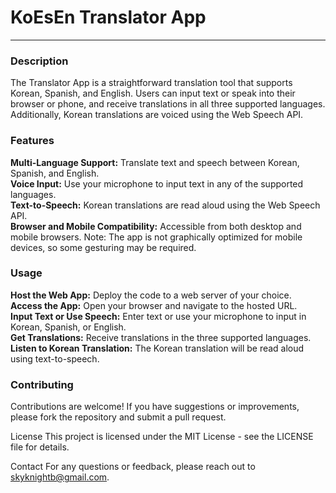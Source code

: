 # KoEsEn Translator App
***
### Description
The Translator App is a straightforward translation tool that supports Korean, Spanish, and English. Users can input text or speak into their browser or phone, and receive translations in all three supported languages. Additionally, Korean translations are voiced using the Web Speech API.

### Features
**Multi-Language Support:** Translate text and speech between Korean, Spanish, and English.<br/>
**Voice Input:** Use your microphone to input text in any of the supported languages.<br/>
**Text-to-Speech:** Korean translations are read aloud using the Web Speech API.<br/>
**Browser and Mobile Compatibility:** Accessible from both desktop and mobile browsers. Note: The app is not graphically optimized for mobile devices, so some gesturing may be required.<br/>

### Usage
**Host the Web App:** Deploy the code to a web server of your choice.<br/>
**Access the App:** Open your browser and navigate to the hosted URL.<br/>
**Input Text or Use Speech:** Enter text or use your microphone to input in Korean, Spanish, or English.<br/>
**Get Translations:** Receive translations in the three supported languages.<br/>
**Listen to Korean Translation:** The Korean translation will be read aloud using text-to-speech.<br/>

### Contributing
Contributions are welcome! If you have suggestions or improvements, please fork the repository and submit a pull request.

License
This project is licensed under the MIT License - see the LICENSE file for details.

Contact
For any questions or feedback, please reach out to skyknightb@gmail.com.
